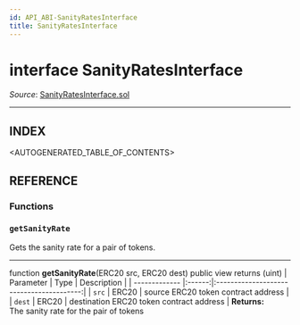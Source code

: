```yaml
---
id: API_ABI-SanityRatesInterface
title: SanityRatesInterface
---
```

# interface SanityRatesInterface

*Source*: [SanityRatesInterface.sol](https://github.com/KyberNetwork/smart-contracts/blob/master/contracts/SanityRatesInterface.sol)
___

## INDEX

<AUTOGENERATED_TABLE_OF_CONTENTS>

## REFERENCE

### Functions

### `getSanityRate`
Gets the sanity rate for a pair of tokens.
___
function __getSanityRate__(ERC20 src, ERC20 dest) public view returns (uint)
| Parameter     | Type   | Description                              |
| ------------- |:------:|:----------------------------------------:|
| `src`         | ERC20  | source ERC20 token contract address      |
| `dest`        | ERC20  | destination ERC20 token contract address |
**Returns:**\
The sanity rate for the pair of tokens
<br />
